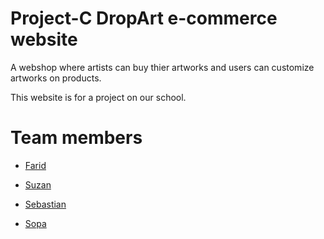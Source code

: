 # Project-C DropArt e-commerce website

A webshop where artists can buy thier artworks and users can customize artworks on products.

This website is for a project on our school.

# Team members 

* [Farid](https://github.com/Faredhattab)

* [Suzan](https://github.com/Suzan79) 

* [Sebastian](https://github.com/SFP010) 

* [Sopa](https://github.com/tensopa) 
